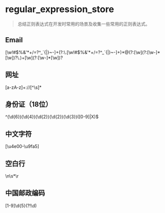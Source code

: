 # regular_expression_store

> 总结正则表达式在开发时常用的场景及收集一些常用的正则表达式。

## Email

<p>[\w!#$%&'*+/=?^_`{|}~-]+(?:\.[\w!#$%&'*+/=?^_`{|}~-]+)*@(?:[\w](?:[\w-]*[\w])?\.)+[\w](?:[\w-]*[\w])?</p>

## 网址

[a-zA-z]+://[^\s]*

## 身份证（18位）

^(\d{6})(\d{4})(\d{2})(\d{2})(\d{3})([0-9]|X)$

## 中文字符

[\u4e00-\u9fa5]

## 空白行

\n\s*\r

## 中国邮政编码

[1-9]\d{5}(?!\d)
